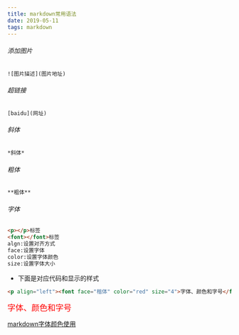 ```yaml
---
title: markdown常用语法
date: 2019-05-11
tags: markdown
---
```

<!-- more -->

###### 添加图片

```
![图片描述](图片地址)
```
###### 超链接

```
[baidu](网址)
```
###### 斜体

```
*斜体*
```
###### 粗体
```
**粗体**
```
###### 字体
```HTML
<p></p>标签
<font></font>标签
algn:设置对齐方式
face:设置字体
color:设置字体颜色
size:设置字体大小
```
- 下面是对应代码和显示的样式

```HTML
<p align="left"><font face="楷体" color="red" size="4">字体、颜色和字号</font></p>
```


<p align="left"><font face="楷体" color="red" size="4">字体、颜色和字号</font></p>

[markdown字体颜色使用](<https://blog.csdn.net/qq_39782872/article/details/86651868#1___font_color00ffff_font_1>)

